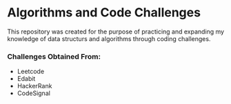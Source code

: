 # Algorithms and Code Challenges

This repository was created for the purpose of practicing and expanding my knowledge of data structurs and algorithms through coding challenges.

### Challenges Obtained From:
- Leetcode
- Edabit
- HackerRank
- CodeSignal
